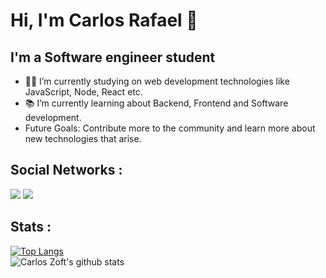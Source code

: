 
# Hi, I'm Carlos Rafael 👋
   ## I'm a Software engineer student

- 👨‍💻 I’m currently studying on web development technologies like JavaScript, Node, React etc.
- 📚 I’m currently learning about Backend, Frontend and Software development. 
-  Future Goals: Contribute more to the community and learn more about new technologies that arise.
## Social Networks :

[<img src="https://img.shields.io/badge/linkedin-%230077B5.svg?&style=for-the-badge&logo=linkedin&logoColor=white">]("https://www.linkedin.com/in/carlos-rafael-1903771b4")
[<img src="https://img.shields.io/badge/instagram-%23E4405F.svg?&style=for-the-badge&logo=instagram&logoColor=white">](https://www.instagram.com/carloszoft)<br>

## Stats :

[![Top Langs](https://github-readme-stats.vercel.app/api/top-langs/?username=CarlosZoft&langs_count=8)](https://github.com/anuraghazra/github-readme-stats)<br>
![Carlos Zoft's github stats](https://github-readme-stats.vercel.app/api?username=CarlosZoft&show_icons=true&theme=dark)<br>
